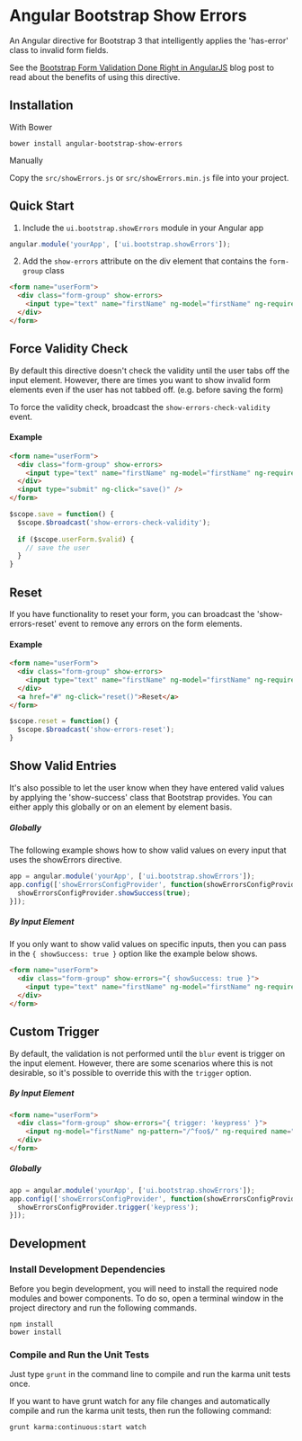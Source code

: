 Angular Bootstrap Show Errors
=============================

An Angular directive for Bootstrap 3 that intelligently applies the 'has-error' class to invalid form fields.

See the [Bootstrap Form Validation Done Right in AngularJS](http://blog.yodersolutions.com/bootstrap-form-validation-done-right-in-angularjs?utm_source=github&utm_medium=readme&utm_campaign=code) blog post to read about the benefits of using this directive.

Installation
---
With Bower

    bower install angular-bootstrap-show-errors

Manually

Copy the `src/showErrors.js` or `src/showErrors.min.js` file into your project.

Quick Start
---
1. Include the `ui.bootstrap.showErrors` module in your Angular app
```javascript
angular.module('yourApp', ['ui.bootstrap.showErrors']);
```

2. Add the `show-errors` attribute on the div element that contains the `form-group` class
```html
<form name="userForm">
  <div class="form-group" show-errors>
    <input type="text" name="firstName" ng-model="firstName" ng-required />
  </div>
</form>
```

Force Validity Check
---
By default this directive doesn't check the validity until the user tabs off the input element. However, there are times you want to show invalid form elements even if the user has not tabbed off. (e.g. before saving the form)

To force the validity check, broadcast the `show-errors-check-validity` event.

#### Example


```html
<form name="userForm">
  <div class="form-group" show-errors>
    <input type="text" name="firstName" ng-model="firstName" ng-required />
  </div>
  <input type="submit" ng-click="save()" />
</form>
```

```javascript
$scope.save = function() {
  $scope.$broadcast('show-errors-check-validity');
  
  if ($scope.userForm.$valid) {
    // save the user
  }
}
```

Reset
---
If you have functionality to reset your form, you can broadcast the 'show-errors-reset' event to remove any errors on the form elements.

#### Example

```html
<form name="userForm">
  <div class="form-group" show-errors>
    <input type="text" name="firstName" ng-model="firstName" ng-required />
  </div>
  <a href="#" ng-click="reset()">Reset</a>
</form>
```

```javascript
$scope.reset = function() {
  $scope.$broadcast('show-errors-reset');
}
```

Show Valid Entries
---
It's also possible to let the user know when they have entered valid values by applying the 'show-success' class that Bootstrap provides. 
You can either apply this globally or on an element by element basis.

##### Globally
The following example shows how to show valid values on every input that uses the showErrors directive.

```javascript
app = angular.module('yourApp', ['ui.bootstrap.showErrors']);
app.config(['showErrorsConfigProvider', function(showErrorsConfigProvider) {
  showErrorsConfigProvider.showSuccess(true);
}]);
```

##### By Input Element
If you only want to show valid values on specific inputs, then you can pass in the `{ showSuccess: true }` option like the example below shows.

```html
<form name="userForm">
  <div class="form-group" show-errors="{ showSuccess: true }">
    <input type="text" name="firstName" ng-model="firstName" ng-required />
  </div>
</form>
```

Custom Trigger
---
By default, the validation is not performed until the `blur` event is trigger on the input 
element. However, there are some scenarios where this is not desirable, so it's possible to 
override this with the `trigger` option.

##### By Input Element
```html
<form name="userForm">
  <div class="form-group" show-errors="{ trigger: 'keypress' }">
    <input ng-model="firstName" ng-pattern="/^foo$/" ng-required name="firstName" class="form-control" type="text" />
  </div>
</form>
```

##### Globally
```javascript
app = angular.module('yourApp', ['ui.bootstrap.showErrors']);
app.config(['showErrorsConfigProvider', function(showErrorsConfigProvider) {
  showErrorsConfigProvider.trigger('keypress');
}]);
```
    
## Development

### Install Development Dependencies
Before you begin development, you will need to install the required node modules and bower components. To do
so, open a terminal window in the project directory and run the following commands.
```
npm install
bower install
```

### Compile and Run the Unit Tests
Just type `grunt` in the command line to compile and run the karma unit tests once.

If you want to have grunt watch for any file changes and automatically compile and run the karma 
unit tests, then run the following command:
```
grunt karma:continuous:start watch
```
